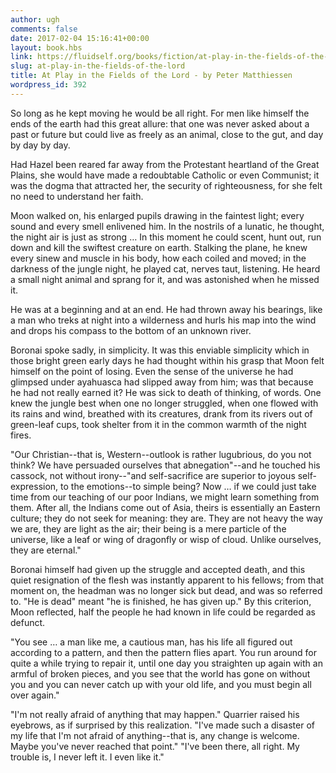 ```yaml
---
author: ugh
comments: false
date: 2017-02-04 15:16:41+00:00
layout: book.hbs
link: https://fluidself.org/books/fiction/at-play-in-the-fields-of-the-lord/
slug: at-play-in-the-fields-of-the-lord
title: At Play in the Fields of the Lord - by Peter Matthiessen
wordpress_id: 392
---
```


So long as he kept moving he would be all right. For men like himself the ends of the earth had this great allure: that one was never asked about a past or future but could live as freely as an animal, close to the gut, and day by day by day.

Had Hazel been reared far away from the Protestant heartland of the Great Plains, she would have made a redoubtable Catholic or even Communist; it was the dogma that attracted her, the security of righteousness, for she felt no need to understand her faith.

Moon walked on, his enlarged pupils drawing in the faintest light; every sound and every smell enlivened him. In the nostrils of a lunatic, he thought, the night air is just as strong … In this moment he could scent, hunt out, run down and kill the swiftest creature on earth. Stalking the plane, he knew every sinew and muscle in his body, how each coiled and moved; in the darkness of the jungle night, he played cat, nerves taut, listening. He heard a small night animal and sprang for it, and was astonished when he missed it.

He was at a beginning and at an end. He had thrown away his bearings, like a man who treks at night into a wilderness and hurls his map into the wind and drops his compass to the bottom of an unknown river.

Boronai spoke sadly, in simplicity. It was this enviable simplicity which in those bright green early days he had thought within his grasp that Moon felt himself on the point of losing. Even the sense of the universe he had glimpsed under ayahuasca had slipped away from him; was that because he had not really earned it? He was sick to death of thinking, of words. One knew the jungle best when one no longer struggled, when one flowed with its rains and wind, breathed with its creatures, drank from its rivers out of green-leaf cups, took shelter from it in the common warmth of the night fires.

"Our Christian--that is, Western--outlook is rather lugubrious, do you not think? We have persuaded ourselves that abnegation"--and he touched his cassock, not without irony--"and self-sacrifice are superior to joyous self-expression, to the emotions--to simple being? Now … if we could just take time from our teaching of our poor Indians, we might learn something from them. After all, the Indians come out of Asia, theirs is essentially an Eastern culture; they do not seek for meaning: they are. They are not heavy the way we are, they are light as the air; their being is a mere particle of the universe, like a leaf or wing of dragonfly or wisp of cloud. Unlike ourselves, they are eternal."

Boronai himself had given up the struggle and accepted death, and this quiet resignation of the flesh was instantly apparent to his fellows; from that moment on, the headman was no longer sick but dead, and was so referred to. "He is dead" meant "he is finished, he has given up." By this criterion, Moon reflected, half the people he had known in life could be regarded as defunct.

"You see … a man like me, a cautious man, has his life all figured out according to a pattern, and then the pattern flies apart. You run around for quite a while trying to repair it, until one day you straighten up again with an armful of broken pieces, and you see that the world has gone on without you and you can never catch up with your old life, and you must begin all over again."

"I'm not really afraid of anything that may happen." Quarrier raised his eyebrows, as if surprised by this realization. "I've made such a disaster of my life that I'm not afraid of anything--that is, any change is welcome. Maybe you've never reached that point."
"I've been there, all right. My trouble is, I never left it. I even like it."
